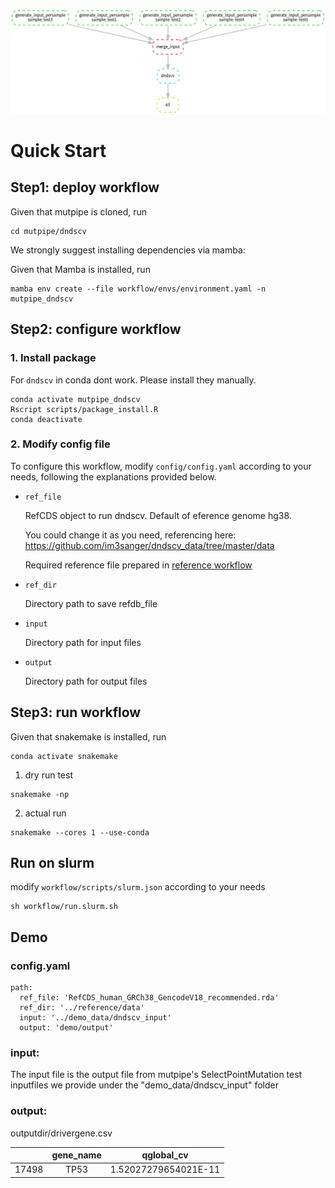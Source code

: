 ![dndscv](https://github.com/douymLab/mutpipe/blob/main/dndscv/dndscv.png)

# Quick Start

## Step1: deploy workflow

Given that mutpipe is cloned, run

```{bash}
cd mutpipe/dndscv
```

We strongly suggest installing dependencies via mamba:

Given that Mamba is installed, run

```{bash}
mamba env create --file workflow/envs/environment.yaml -n mutpipe_dndscv
```

## Step2: configure workflow

### 1. Install package

For `dndscv` in conda dont work. Please install they manually.

```{bash}
conda activate mutpipe_dndscv
Rscript scripts/package_install.R
conda deactivate
```

### 2. Modify config file

To configure this workflow, modify `config/config.yaml` according to your needs, following the explanations provided below.

-   `ref_file`

    RefCDS object to run dndscv. Default of eference genome hg38.

    You could change it as you need, referencing here:
    <https://github.com/im3sanger/dndscv_data/tree/master/data>
    
    Required reference file prepared in [reference workflow](reference)

-   `ref_dir`

    Directory path to save refdb_file

-   `input`

    Directory path for input files

-   `output`

    Directory path for output files

## Step3: run workflow

Given that snakemake is installed, run

```{bash}
conda activate snakemake
```

1.  dry run test

```{bash}
snakemake -np
```

2.  actual run

```{bash}
snakemake --cores 1 --use-conda
```

## Run on slurm

modify `workflow/scripts/slurm.json` according to your needs

```{bash}
sh workflow/run.slurm.sh
```

## Demo

### config.yaml

```{yaml}
path:
  ref_file: 'RefCDS_human_GRCh38_GencodeV18_recommended.rda'
  ref_dir: '../reference/data'
  input: '../demo_data/dndscv_input'
  output: 'demo/output'
```

### input:

The input file is the output file from mutpipe's SelectPointMutation test inputfiles we provide under the "demo_data/dndscv_input" folder

### output:

outputdir/drivergene.csv

|   |gene_name|qglobal_cv|
|:---:|:---------:|:----------:|
|17498|TP53|1.52027279654021E-11|
